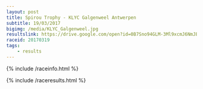 ```yaml
---
layout: post
title: Spirou Trophy - KLYC Galgenweel Antwerpen
subtitle: 19/03/2017
bigimg: /media/KLYC_Galgenweel.jpg
resultslink: https://drive.google.com/open?id=0B7Sno94GLM-3Ml9xcmJ6NmJET28
raceid: 20170319
tags:
    - results
---
```


{% include /raceinfo.html %}
<!--more-->
{% include /raceresults.html %}